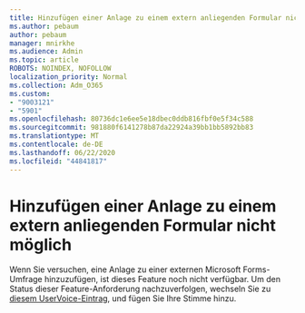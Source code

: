 ```yaml
---
title: Hinzufügen einer Anlage zu einem extern anliegenden Formular nicht möglich
ms.author: pebaum
author: pebaum
manager: mnirkhe
ms.audience: Admin
ms.topic: article
ROBOTS: NOINDEX, NOFOLLOW
localization_priority: Normal
ms.collection: Adm_O365
ms.custom:
- "9003121"
- "5901"
ms.openlocfilehash: 80736dc1e6ee5e18dbec0ddb816fbf0e5f34c588
ms.sourcegitcommit: 981880f6141278b87da22924a39bb1bb5892bb83
ms.translationtype: MT
ms.contentlocale: de-DE
ms.lasthandoff: 06/22/2020
ms.locfileid: "44841817"
---
```

# <a name="unable-to-add-an-attachment-to-an-externally-facing-form"></a>Hinzufügen einer Anlage zu einem extern anliegenden Formular nicht möglich

Wenn Sie versuchen, eine Anlage zu einer externen Microsoft Forms-Umfrage hinzuzufügen, ist dieses Feature noch nicht verfügbar. Um den Status dieser Feature-Anforderung nachzuverfolgen, wechseln Sie zu [diesem UserVoice-Eintrag](https://go.microsoft.com/fwlink/?linkid=2133069), und fügen Sie Ihre Stimme hinzu.
